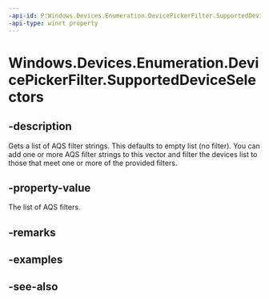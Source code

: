 ----api-id: P:Windows.Devices.Enumeration.DevicePickerFilter.SupportedDeviceSelectors
-api-type: winrt property
---<!-- Property syntaxpublic Windows.Foundation.Collections.IVector<string> SupportedDeviceSelectors { get; }--># Windows.Devices.Enumeration.DevicePickerFilter.SupportedDeviceSelectors## -descriptionGets a list of AQS filter strings. This defaults to empty list (no filter). You can add one or more AQS filter strings to this vector and filter the devices list to those that meet one or more of the provided filters.## -property-valueThe list of AQS filters.## -remarks## -examples## -see-also